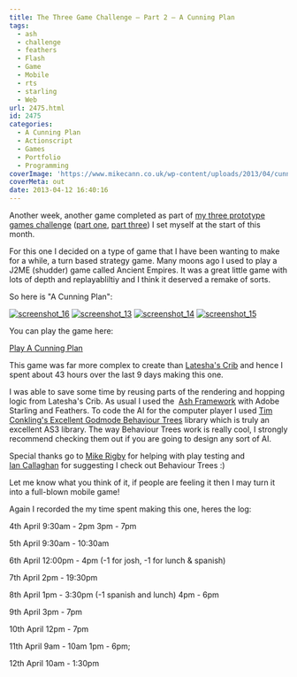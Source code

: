 ```yaml
---
title: The Three Game Challenge – Part 2 – A Cunning Plan
tags:
  - ash
  - challenge
  - feathers
  - Flash
  - Game
  - Mobile
  - rts
  - starling
  - Web
url: 2475.html
id: 2475
categories:
  - A Cunning Plan
  - Actionscript
  - Games
  - Portfolio
  - Programming
coverImage: 'https://www.mikecann.co.uk/wp-content/uploads/2013/04/cunning-plan.png'
coverMeta: out
date: 2013-04-12 16:40:16
---
```


Another week, another game completed as part of [my three prototype games challenge](https://mikecann.co.uk/personal-project/the-three-game-challenge/) ([part one](https://mikecann.co.uk/personal-project/the-three-game-challenge-part-1-lateshas-crib/), [part three](https://mikecann.co.uk/personal-project/the-three-game-challenge-part-3-the-family-jewels/)) I set myself at the start of this month.

<!-- more -->
For this one I decided on a type of game that I have been wanting to make for a while, a turn based strategy game. Many moons ago I used to play a J2ME (shudder) game called Ancient Empires. It was a great little game with lots of depth and replayabliltiy and I think it deserved a remake of sorts.

So here is "A Cunning Plan":

[![screenshot_16](https://mikecann.co.uk/wp-content/uploads/2013/04/screenshot_16-300x224.png)](https://mikecann.co.uk/wp-content/uploads/2013/04/screenshot_16-300x224.png) [![screenshot_13](https://mikecann.co.uk/wp-content/uploads/2013/04/screenshot_13-300x222.png)](https://mikecann.co.uk/wp-content/uploads/2013/04/screenshot_13-300x222.png)
[![screenshot_14](https://mikecann.co.uk/wp-content/uploads/2013/04/screenshot_14-300x220.png)](https://mikecann.co.uk/wp-content/uploads/2013/04/screenshot_14-300x220.png) [![screenshot_15](https://mikecann.co.uk/wp-content/uploads/2013/04/screenshot_15-300x225.png)](https://mikecann.co.uk/wp-content/uploads/2013/04/screenshot_15-300x225.png)

You can play the game here:

[Play A Cunning Plan](https://mikecann.co.uk/projects/acunningplan)

This game was far more complex to create than [Latesha's Crib](https://mikecann.co.uk/personal-project/the-three-game-challenge-part-1-lateshas-crib/) and hence I spent about 43 hours over the last 9 days making this one.

I was able to save some time by reusing parts of the rendering and hopping logic from Latesha's Crib. As usual I used the  [Ash Framework](https://www.ashframework.org/) with Adobe Starling and Feathers. To code the AI for the computer player I used [Tim Conkling's Excellent Godmode Behaviour Trees](https://github.com/tconkling/godmode-as3) library which is truly an excellent AS3 library. The way Behaviour Trees work is really cool, I strongly recommend checking them out if you are going to design any sort of AI.

Special thanks go to [Mike Rigby](https://www.facebook.com/mikepaulrigby) for helping with play testing and [Ian Callaghan](https://www.facebook.com/ian.t.callaghan) for suggesting I check out Behaviour Trees :)

Let me know what you think of it, if people are feeling it then I may turn it into a full-blown mobile game!

Again I recorded the my time spent making this one, heres the log:

4th April
9:30am - 2pm
3pm - 7pm

5th April
9:30am - 10:30am

6th April
12:00pm - 4pm (-1 for josh, -1 for lunch &amp; spanish)

7th April
2pm - 19:30pm

8th April
1pm - 3:30pm (-1 spanish and lunch)
4pm - 6pm

9th April
3pm - 7pm

10th April
12pm - 7pm

11th April
9am - 10am
1pm - 6pm;

12th April
10am - 1:30pm
